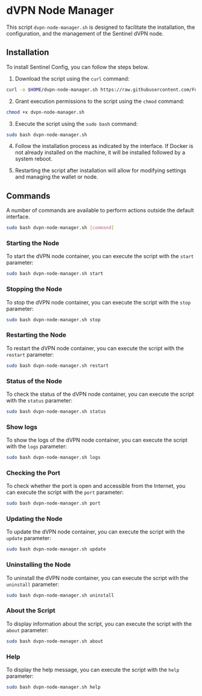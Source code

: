# dVPN Node Manager

This script `dvpn-node-manager.sh` is designed to facilitate the installation, the configuration, and the management of the Sentinel dVPN node.

## Installation

To install Sentinel Config, you can follow the steps below.

1. Download the script using the `curl` command:

```bash
curl -o $HOME/dvpn-node-manager.sh https://raw.githubusercontent.com/Foxinodes/dvpn-node-manager/main/dvpn-node-manager.sh
```

2. Grant execution permissions to the script using the `chmod` command:

```bash
chmod +x dvpn-node-manager.sh
```

3. Execute the script using the `sudo bash` command:

```bash
sudo bash dvpn-node-manager.sh
```

4. Follow the installation process as indicated by the interface. If Docker is not already installed on the machine, it will be installed followed by a system reboot.

5. Restarting the script after installation will allow for modifying settings and managing the wallet or node.

## Commands

A number of commands are available to perform actions outside the default interface.

```bash
sudo bash dvpn-node-manager.sh [command]
```

### Starting the Node

To start the dVPN node container, you can execute the script with the `start` parameter:

```bash
sudo bash dvpn-node-manager.sh start
```

### Stopping the Node

To stop the dVPN node container, you can execute the script with the `stop` parameter:

```bash
sudo bash dvpn-node-manager.sh stop
```

### Restarting the Node

To restart the dVPN node container, you can execute the script with the `restart` parameter:

```bash
sudo bash dvpn-node-manager.sh restart
```

### Status of the Node

To check the status of the dVPN node container, you can execute the script with the `status` parameter:

```bash
sudo bash dvpn-node-manager.sh status
```

### Show logs

To show the logs of the dVPN node container, you can execute the script with the `logs` parameter:

```bash
sudo bash dvpn-node-manager.sh logs
```

### Checking the Port

To check whether the port is open and accessible from the Internet, you can execute the script with the `port` parameter:

```bash
sudo bash dvpn-node-manager.sh port
```

### Updating the Node

To update the dVPN node container, you can execute the script with the `update` parameter:

```bash
sudo bash dvpn-node-manager.sh update
```

### Uninstalling the Node

To uninstall the dVPN node container, you can execute the script with the `uninstall` parameter:

```bash
sudo bash dvpn-node-manager.sh uninstall
```

### About the Script

To display information about the script, you can execute the script with the `about` parameter:

```bash
sudo bash dvpn-node-manager.sh about
```

### Help

To display the help message, you can execute the script with the `help` parameter:

```bash
sudo bash dvpn-node-manager.sh help
```

